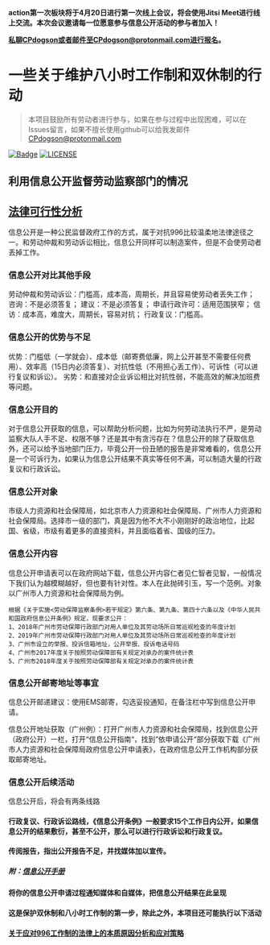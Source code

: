 **action第一次板块将于4月20日进行第一次线上会议，将会使用Jitsi Meet进行线上交流。本次会议邀请每一位愿意参与信息公开活动的参与者加入！**

**私聊CPdogson或者邮件至CPdogson@protonmail.com进行报名。**

# 一些关于维护八小时工作制和双休制的行动
> 本项目鼓励所有劳动者进行参与，如果在参与过程中出现困难，可以在Issues留言，如果不擅长使用github可以给我发邮件 CPdogson@protonmail.com

[![Badge](https://img.shields.io/badge/link-996.icu-%23FF4D5B.svg)](https://996.icu/)
[![LICENSE](https://img.shields.io/badge/license-Anti%20996-blue.svg)](https://github.com/996icu/996.ICU/blob/master/LICENSE)

## 利用信息公开监督劳动监察部门的情况

## [法律可行性分析](Legal-feasibility-analysis.md)
信息公开是一种公民监督政府工作的方式，属于对抗996比较温柔地法律途径之一。和劳动仲裁和劳动诉讼相比，信息公开同样可以制造案件，但是不会使劳动者丢掉工作。

### 信息公开对比其他手段
劳动仲裁和劳动诉讼：门槛高，成本高，周期长，并且容易使劳动者丢失工作；
咨询：不是必须答复；
建议：不是必须答复；
申请行政许可：适用范围狭窄；
信访：成本高，难度大，周期长，容易对抗；
行政复议：门槛高。

### 信息公开的优势与不足
优势：门槛低（一学就会）、成本低（邮寄费低廉，网上公开甚至不需要任何费用）、效率高（15日内必须答复）、对抗性低（不用担心丢工作）、可诉性（可以进行复议和诉讼）。
劣势：和直接对企业诉讼相比对抗性弱，不能高效的解决加班费等问题。

### 信息公开目的
对于信息公开获取的信息，可以帮助分析问题，比如为何劳动法执行不严，是劳动监察大队人手不足、权限不够？还是其中有贪污存在？信息公开的除了获取信息外，还可以给予当地部门压力，毕竟公开一份丑陋的报告是非常难看的，信息公开是一个可诉行为，如果认为信息公开结果不真实等任何不满，可以制造大量的行政复议和行政诉讼。

### 信息公开对象
市级人力资源和社会保障局，如北京市人力资源和社会保障局、广州市人力资源和社会保障局。选择市一级的部门，真是因为他不大不小刚刚好的政治地位，比起国、省级，市级有着更多的直接资料，并且面临着省、国级的压力。

### 信息公开内容
信息公开申请表可以在政府网站下载，信息公开内容仁者见仁智者见智，一般情况下我们认为越模糊越好，但也要有针对性。本人在此抛砖引玉，写一个范例。对象以广州市人力资源和社会保障局为例。
```
根据《关于实施<劳动保障监察条例>若干规定》第六条、第九条、第四十六条以及《中华人民共和国政府信息公开条例》规定，现要求公开：
1、2018年广州市劳动保障行政部门对用人单位及其劳动场所日常巡视检查的年度计划
2、2019年广州市劳动保障行政部门对用人单位及其劳动场所日常巡视检查的年度计划
3、广州市设立的举报、投诉信箱地址，公开举报、投诉电话号码
4、广州市2017年度关于按照劳动保障部有关规定对承办的案件统计表
5、广州市2018年度关于按照劳动保障部有关规定对承办的案件统计表
```
### 信息公开邮寄地址等事宜
信息公开邮递建议：使用EMS邮寄，勾选妥投通知，在备注栏中写到信息公开申请。

信息公开地址获取（广州例）：打开广州市人力资源和社会保障局，找到信息公开（政府公开）一栏，打开“信息公开指南“，找到”依申请公开“部分获取下载《广州市人力资源和社会保障局政府信息公开申请表》，在政府信息公开工作机构部分获取邮寄地址。

### 信息公开后续活动
信息公开后，将会有两条线路
#### 行政复议、行政诉讼路线，《信息公开条例》一般要求15个工作日内公开，如果信息公开的结果敷衍，甚至不公开，那么可以进行行政诉讼和行政复议。
#### 传阅报告，指出公开报告不足，并找媒体加以宣传。


##### 附：[信息公开手册](https://github.com/mdrights/mirror-CN/blob/master/%E6%89%8B%E5%86%8C%E5%92%8C%E6%8C%87%E5%8D%97/%E6%94%BF%E5%BA%9C%E4%BF%A1%E6%81%AF%E5%85%AC%E5%BC%80%E7%94%B3%E8%AF%B7%E6%89%8B%E5%86%8C.pdf)


**将你的信息公开申请过程通知媒体和自媒体，把信息公开结果在此呈现**

#### 这是保护双休制和八小时工作制的第一步，除此之外，本项目还可能执行以下活动

#### [关于应对996工作制的法律上的本质原因分析和应对策略](Total-action-strategy.md)
